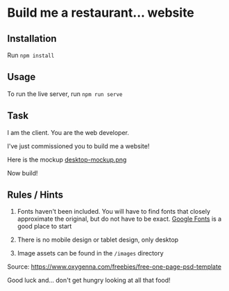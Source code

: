 # Build me a restaurant... website

## Installation

Run `npm install`

## Usage

To run the live server, run `npm run serve`

## Task

I am the client. You are the web developer.

I've just commissioned you to build me a website!

Here is the mockup [desktop-mockup.png](desktop-mockup.png)

Now build!

## Rules / Hints

1) Fonts haven't been included. You will have to find fonts that closely approximate the original, but do not have to be exact. [Google Fonts](https://fonts.google.com/) is a good place to start

2) There is no mobile design or tablet design, only desktop

3) Image assets can be found in the `/images` directory

Source: https://www.oxygenna.com/freebies/free-one-page-psd-template

Good luck and... don't get hungry looking at all that food!
